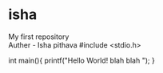 # isha
My first repository 
<br>
Auther - Isha pithava 
#include <stdio.h>

int main(){
    printf("Hello World! blah blah ");
}

